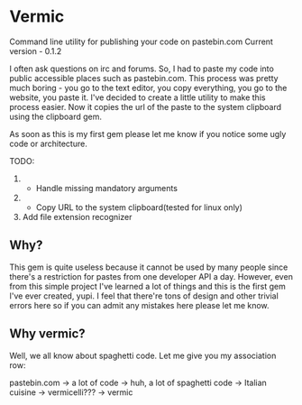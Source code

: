 Vermic
======

Command line utility for publishing your code on pastebin.com
Current version - 0.1.2

I often ask questions on irc and forums. So, I had to paste my code into public accessible places such as pastebin.com. This process was pretty much boring - you go to the text editor, you copy everything, you go to the website, you paste it. 
I've decided to create a little utility to make this process easier. 
Now it copies the url of the paste to the system clipboard using the clipboard gem.

As soon as this is my first gem please let me know if you notice some ugly code or architecture. 

TODO:

1. + Handle missing mandatory arguments 
2. + Copy URL to the system clipboard(tested for linux only)
3. Add file extension recognizer

Why?
----

This gem is quite useless because it cannot be used by many people since there's a restriction for pastes from one developer API a day. However, even from this simple project I've learned a lot of things and this is the first gem I've ever created, yupi. 
I feel that there're tons of design and other trivial errors here so if you can admit any mistakes here please let me know.

Why vermic?
-----------

Well, we all know about spaghetti code. Let me give you my association row:

pastebin.com -> a lot of code -> huh, a lot of spaghetti code -> Italian cuisine -> vermicelli??? -> vermic
